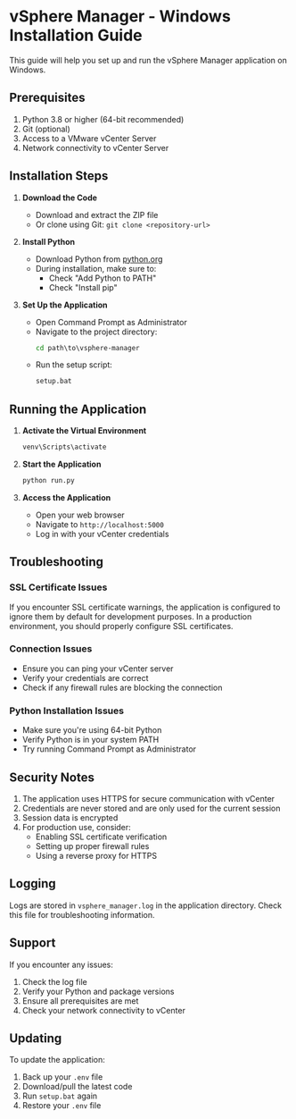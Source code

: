 # vSphere Manager - Windows Installation Guide

This guide will help you set up and run the vSphere Manager application on Windows.

## Prerequisites

1. Python 3.8 or higher (64-bit recommended)
2. Git (optional)
3. Access to a VMware vCenter Server
4. Network connectivity to vCenter Server

## Installation Steps

1. **Download the Code**
   - Download and extract the ZIP file
   - Or clone using Git: `git clone <repository-url>`

2. **Install Python**
   - Download Python from [python.org](https://www.python.org/downloads/)
   - During installation, make sure to:
     - Check "Add Python to PATH"
     - Check "Install pip"

3. **Set Up the Application**
   - Open Command Prompt as Administrator
   - Navigate to the project directory:
     ```cmd
     cd path\to\vsphere-manager
     ```
   - Run the setup script:
     ```cmd
     setup.bat
     ```

## Running the Application

1. **Activate the Virtual Environment**
   ```cmd
   venv\Scripts\activate
   ```

2. **Start the Application**
   ```cmd
   python run.py
   ```

3. **Access the Application**
   - Open your web browser
   - Navigate to `http://localhost:5000`
   - Log in with your vCenter credentials

## Troubleshooting

### SSL Certificate Issues
If you encounter SSL certificate warnings, the application is configured to ignore them by default for development purposes. In a production environment, you should properly configure SSL certificates.

### Connection Issues
- Ensure you can ping your vCenter server
- Verify your credentials are correct
- Check if any firewall rules are blocking the connection

### Python Installation Issues
- Make sure you're using 64-bit Python
- Verify Python is in your system PATH
- Try running Command Prompt as Administrator

## Security Notes

1. The application uses HTTPS for secure communication with vCenter
2. Credentials are never stored and are only used for the current session
3. Session data is encrypted
4. For production use, consider:
   - Enabling SSL certificate verification
   - Setting up proper firewall rules
   - Using a reverse proxy for HTTPS

## Logging

Logs are stored in `vsphere_manager.log` in the application directory. Check this file for troubleshooting information.

## Support

If you encounter any issues:
1. Check the log file
2. Verify your Python and package versions
3. Ensure all prerequisites are met
4. Check your network connectivity to vCenter

## Updating

To update the application:
1. Back up your `.env` file
2. Download/pull the latest code
3. Run `setup.bat` again
4. Restore your `.env` file
